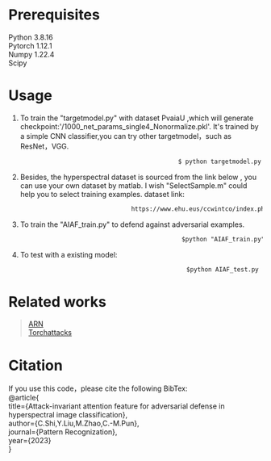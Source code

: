# Prerequisites
Python 3.8.16<br>
Pytorch 1.12.1<br>
Numpy 1.22.4<br>
Scipy

# Usage
1. To train the "targetmodel.py" with dataset PvaiaU ,which will generate checkpoint:'/1000_net_params_single4_Nonormalize.pkl'.  It's trained by a simple CNN classifier,you can try other targetmodel，such as ResNet，VGG.<br>
 ```asp
                                                $ python targetmodel.py --dataset PaviaU --train 
   ```
  
2. Besides, the hyperspectral dataset is sourced from the link below , you can use your own dataset by matlab. I wish "SelectSample.m" could help you to select training examples. dataset link:<br>
```asp
                                  https://www.ehu.eus/ccwintco/index.php/Hyperspectral_Remote_Sensing_Scenes
```

3. To train the "AIAF_train.py" to defend against adversarial examples.<br>
  ```asp
                                                  $python "AIAF_train.py" --dataset PaviaU
   ```
   
4. To test with a existing model:<br>
    ```asp
                                                  $python AIAF_test.py --dataset PaviaU
   ```
						  
# Related works
>[ ARN](https://github.com/dwDavidxd/ARN " ARN")<br>
[ Torchattacks](https://github.com/Harry24k/adversarial-attacks-pytorch "> Torchattacks")

# Citation
If you use this code，please cite the following BibTex:<br>
@article{ <br>
  title={Attack-invariant attention feature for adversarial defense in hyperspectral image classification},<br>
  author={C.Shi,Y.Liu,M.Zhao,C.-M.Pun},<br>
  journal={Pattern Recognization},<br>
  year={2023}<br>
}

